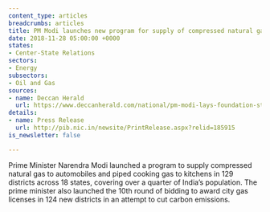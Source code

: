 ```yaml
---
content_type: articles
breadcrumbs: articles
title: PM Modi launches new program for supply of compressed natural gas
date: 2018-11-28 05:00:00 +0000
states:
- Center-State Relations
sectors:
- Energy
subsectors:
- Oil and Gas
sources:
- name: Deccan Herald
  url: https://www.deccanherald.com/national/pm-modi-lays-foundation-stone-704363.html
details:
- name: Press Release
  url: http://pib.nic.in/newsite/PrintRelease.aspx?relid=185915
is_newsletter: false

---
```

Prime Minister Narendra Modi launched a program to supply compressed natural gas to automobiles and piped cooking gas to kitchens in 129 districts across 18 states, covering over a quarter of India’s population. The prime minister also launched the 10th round of bidding to award city gas licenses in 124 new districts in an attempt to cut carbon emissions.
